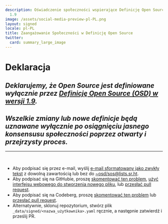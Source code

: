 ```yaml
---
description: Oświadczenie społeczności wspierające Definicję Open Source (OSD) w wersji
  1.9
image: /assets/social-media-preview-pl-PL.png
layout: signed
locale: pl-PL
title: Zaangażowanie Społeczności w Definicję Open Source
twitter:
  card: summary_large_image
---
```

# **Deklaracja**

## *Deklarujemy, że Open Source jest definiowane wyłącznie przez [Definicję Open Source (OSD) w wersji 1.9](https://opensourcedefinition.org/).*

## *Wszelkie zmiany lub nowe definicje będą uznawane wyłącznie po osiągnięciu jasnego konsensusu społeczności poprzez otwarty i przejrzysty proces.*

---
<br>

- Aby podpisać się przez e-mail, wyślij [e-mail sformatowany jako zwykły tekst](https://useplaintext.email/) z dowolną zawartością lub bez do [~osd/sos@lists.sr.ht](mailto:~osd/sos@lists.sr.ht).
- Aby podpisać się na GitHubie, proszę [skomentować ten problem](https://github.com/OpenSourceDefinition/sos/issues/1), [użyć interfejsu webowego do stworzenia nowego pliku](https://github.com/OpenSourceDefinition/sos/new/main/_data/signed), lub [przesłać pull request](https://github.com/OpenSourceDefinition/sos/pulls).
- Aby podpisać się na Codeberg, proszę [skomentować ten problem](https://codeberg.org/osd/sos/issues/1) lub [przesłać pull request](https://codeberg.org/osd/sos/pulls).
- Alternatywnie, sklonuj repozytorium, stwórz plik `_data/signed/<nazwa_użytkownika>.yaml` ręcznie, a następnie zatwierdź i prześlij PR.